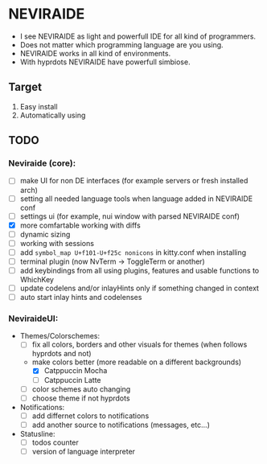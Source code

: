 # NEVIRAIDE

- I see NEVIRAIDE as light and powerfull IDE for all kind of programmers. 
- Does not matter which programming language are you using.
- NEVIRAIDE works in all kind of environments. 
- With hyprdots NEVIRAIDE have powerfull simbiose. 

## Target

1. Easy install
2. Automatically using

## TODO

### Neviraide (core):
- [ ] make UI for non DE interfaces (for example servers or fresh installed arch)
- [ ] setting all needed language tools when language added in NEVIRAIDE conf
- [ ] settings ui (for example, nui window with parsed NEVIRAIDE conf)
- [x] more comfartable working with diffs 
- [ ] dynamic sizing
- [ ] working with sessions
- [ ] add `symbol_map U+f101-U+f25c nonicons` in kitty.conf when installing 
- [ ] terminal plugin (now NvTerm -> ToggleTerm or another)
- [ ] add keybindings from all using plugins, features and usable functions to WhichKey
- [ ] update codelens and/or inlayHints only if something changed in context
- [ ] auto start inlay hints and codelenses

### NeviraideUI:
- Themes/Colorschemes:
    - [ ] fix all colors, borders and other visuals for themes (when follows hyprdots and not)
    - make colors better (more readable on a different backgrounds)
        - [x] Catppuccin Mocha
        - [ ] Catppuccin Latte
    - [ ] color schemes auto changing
    - [ ] choose theme if not hyprdots
- Notifications:
    - [ ] add differnet colors to notifications
    - [ ] add another source to notifications (messages, etc...)
- Statusline:
    - [ ] todos counter
    - [ ] version of language interpreter
